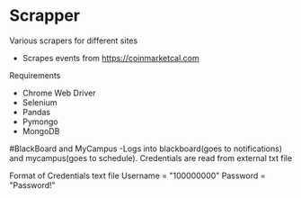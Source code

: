 # Scrapper
Various scrapers for different sites

- Scrapes events from https://coinmarketcal.com

Requirements
- Chrome Web Driver
- Selenium
- Pandas
- Pymongo
- MongoDB

#BlackBoard and MyCampus
-Logs into blackboard(goes to notifications) and mycampus(goes to schedule). Credentials are read from external txt file

Format of Credentials text file
Username = "100000000"
Password = "Password!"
